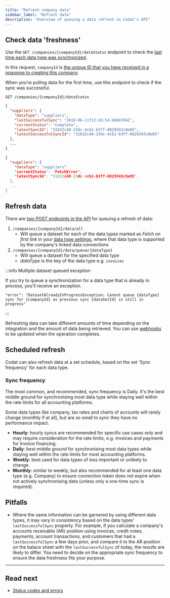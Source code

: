 ```yaml
---
title: "Refresh company data"
sidebar_label: "Refresh data"
description: "Overview of queuing a data refresh in Codat's API"
---
```


## Check data 'freshness'

Use the `GET /companies/{companyId}/dataStatus` endpoint to check the [last time each data type was synchronized](/core-concepts/status).

In this request, `companyId` is [the unique ID that you have received in a response to creating this company](/using-the-api/managing-companies#create-a-codat-company).

When you’re pulling data for the first time, use this endpoint to check if the sync was successful.

`GET /companies/{companyId}/dataStatus`

```json title="Response for a successful first sync"
{
  "suppliers": {
    "dataType": "suppliers",
    "lastSuccessfulSync": "2019-06-11T13:26:54.6884704Z",
    "currentStatus": "Complete",
    "latestSyncId": "31632c48-23dc-4cb1-b3ff-0829343c8e85",
    "latestSuccessfulSyncId": "31632c48-23dc-4cb1-b3ff-0829343c8e85"
  },
  ...
}
```

```json title="Response for an unsuccessful first sync"
{
  "suppliers": {
    "dataType": "suppliers”
    "currentStatus": "FetchError",
    "latestSyncId": "31632c48-23dc-4cb1-b3ff-0829343c8e85",
  },
  ...
}
```

## Refresh data

There are [two POST endpoints in the API](/codat-api#/operations/create--many-pull-operations) for queuing a refresh of data:

1. `/companies/{companyId}/data/all`
   - Will queue a dataset for each of the data types marked as _Fetch on first link_ in your [data type settings](/core-concepts/data-type-settings), where that data type is supported by the company's linked data connections
2. `/companies/{companyId}/data/queue/{dataType}`
   - Will queue a dataset for the specified data type
   - _dataType_ is the key of the data type e.g. `invoices`

:::info Multiple dataset queued exception

If you try to queue a synchronization for a data type that is already in process, you'll receive an exception.

```
"error": "DatasetAlreadyInProgressException: Cannot queue {dataType} sync for {companyId} as previous sync {dataSetId} is still in progress"
```
:::

Refreshing data can take different amounts of time depending on the integration and the amount of data being retrieved. You can use [webhooks](/introduction/webhooks/core-rules-types) to be updated when the operation completes.

## Scheduled refresh

Codat can also refresh data at a set schedule, based on the set 'Sync frequency' for each data type.

### Sync frequency

The most common, and recommended, sync frequency is Daily. It's the best middle ground for synchronising most data type while staying well within the rate limits for all accounting platforms.

Some data types like company, tax rates and charts of accounts will rarely change (monthly if at all), but are so small to sync they have no performance impact.

- **Hourly**: hourly syncs are recommended for specific use cases only and may require consideration for the rate limits, e.g. invoices and payments for invoice financing.
- **Daily**: best middle ground for synchronising most data types while staying well within the rate limits for most accounting platforms.
- **Weekly**: best used for data types of less important or unlikely to change.
- **Monthly**: similar to weekly, but also recommended for at least one data type (e.g. Company) to ensure connection token does not expire when not actively synchronising data (unless only a one-time sync is required).

## Pitfalls

- Where the same information can be garnered by using different data types, it may vary in consistency based on the data types' `lastSuccessfulSync` property. For example, if you calculate a company's accounts receivable (AR) position using invoices, credit notes, payments, account transactions, and customers that had a `lastSuccessfulSync` a few days prior, and compare it to the AR position on the balace sheet with the `lastSuccessfulSync` of today, the results are likely to differ. You need to decide on the appropriate sync frequency to ensure the data freshness fits your purpose. 

---

## Read next

- [Status codes and errors](/using-the-api/errors)